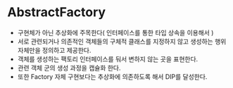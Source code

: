 # AbstractFactory

- 구현체가 아닌 추상화에 주목한다( 인터페이스를 통한 타입 상속을 이용해서 )
- 서로 관련되거나 의존적인 객체들의 구체적 클래스를 지정하지 않고 생성하는 행위 자체만을 정의하고 제공한다.
- 객체를 생성하는 팩토리 인터페이스를 둬서 변하지 않는 곳을 표현한다.
- 관련 객체 군의 생성 과정을 캡슐화 한다.
- 또한 Factory 자체 구현보다는 추상화에 의존하도록 해서 DIP를 달성한다.
